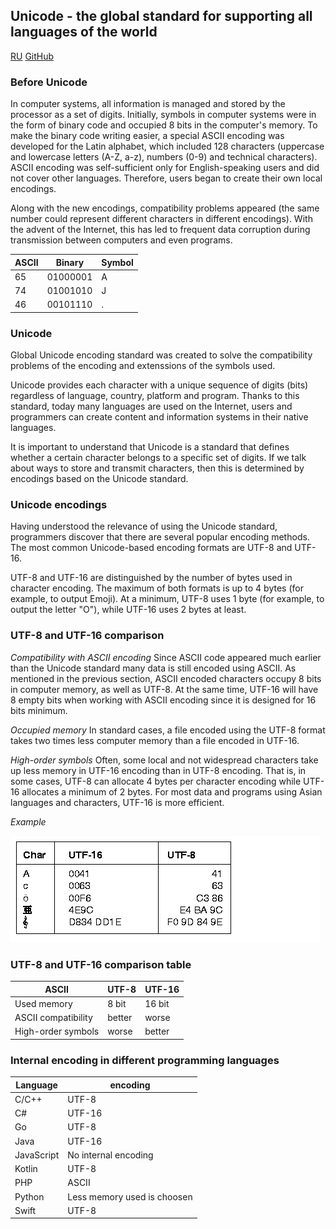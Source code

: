 ## Unicode - the global standard for supporting all languages of the world
[RU](https://mirzhana.github.io/encodings/index)          [GitHub](https://github.com/Mirzhana/encodings/)

### Before **Unicode**

In computer systems, all information is managed and stored by the processor as a set of digits. Initially, symbols in computer systems were in the form of binary code and occupied 8 bits in the computer's memory. To make the binary code writing easier, a special ASCII encoding was developed for the Latin alphabet, which included 128 characters (uppercase and lowercase letters (A-Z, a-z), numbers (0-9) and technical characters). ASCII encoding was self-sufficient only for English-speaking users and did not cover other languages. Therefore, users began to create their own local encodings.

Along with the new encodings, compatibility problems appeared (the same number could represent different characters in different encodings). With the advent of the Internet, this has led to frequent data corruption during transmission between computers and even programs.



 ASCII| Binary    | Symbol
------| ---------| ----
65| 01000001|A
74| 01001010 |J
46| 00101110 |.


### **Unicode**

Global Unicode encoding standard was created to solve the compatibility problems of the encoding and extenssions of the symbols used.

Unicode provides each character with a unique sequence of digits (bits) regardless of language, country, platform and program. Thanks to this standard, today many languages are used on the Internet, users and programmers can create content and information systems in their native languages.

It is important to understand that Unicode is a standard that defines whether a certain character belongs to a specific set of digits. If we talk about ways to store and transmit characters, then this is determined by encodings based on the Unicode standard.

### **Unicode** encodings

Having understood the relevance of using the Unicode standard, programmers discover that there are several popular encoding methods. The most common Unicode-based encoding formats are UTF-8 and UTF-16.

UTF-8 and UTF-16 are distinguished by the number of bytes used in character encoding. The maximum of both formats is up to 4 bytes (for example, to output Emoji). At a minimum, UTF-8 uses 1 byte (for example, to output the letter "O"), while UTF-16 uses 2 bytes at least.

### **UTF-8** and **UTF-16** comparison

_Compatibility with ASCII encoding_
Since ASCII code appeared much earlier than the Unicode standard many data is still encoded using ASCII. As mentioned in the previous section, ASCII encoded characters occupy 8 bits in computer memory, as well as UTF-8. At the same time, UTF-16 will have 8 empty bits when working with ASCII encoding since it is designed for 16 bits minimum.

_Occupied memory_
In standard cases, a file encoded using the UTF-8 format takes two times less computer memory than a file encoded in UTF-16.

_High-order symbols_
Often, some local and not widespread characters take up less memory in UTF-16 encoding than in UTF-8 encoding. That is, in some cases, UTF-8 can allocate 4 bytes per character encoding while UTF-16 allocates a minimum of 2 bytes. For most data and programs using Asian languages and characters, UTF-16 is more efficient.

_Example_

![alt text](https://github.com/Mirzhana/encodings/blob/master/img/example.jpg?raw=true " ")



### **UTF-8** and **UTF-16** comparison table
 ASCII             | UTF-8    | UTF-16
-------------------| ---------| ----
Used memory | 8 bit |16 bit
ASCII compatibility| better | worse
High-order symbols| worse |better



### Internal encoding in different programming languages
 Language             | encoding   
-------------------| ---------
C/C++| UTF-8
C#		|UTF-16
Go	|	UTF-8
Java	|	 UTF-16
JavaScript |	No internal encoding
Kotlin	|	UTF-8
PHP		| ASCII
Python	| Less memory used is choosen
Swift	|	UTF-8


